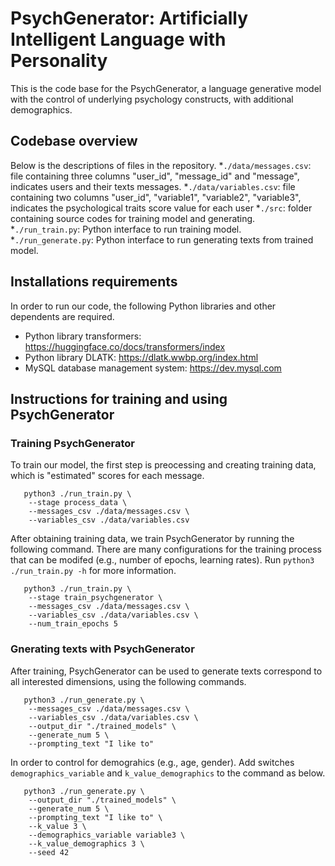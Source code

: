 # PsychGenerator: Artificially Intelligent Language with Personality

This is the code base for the PsychGenerator, a language generative model with the control of underlying psychology constructs, with additional demographics.

## Codebase overview
Below is the descriptions of files in the repository.
*`./data/messages.csv`: file containing three columns "user_id", "message_id" and "message", indicates users and their texts messages.
*`./data/variables.csv`: file containing two columns "user_id", "variable1", "variable2", "variable3", indicates the psychological traits score value for each user
*`./src`: folder containing source codes for training model and generating.
*`./run_train.py`: Python interface to run training model.
*`./run_generate.py`: Python interface to run generating texts from trained model.

## Installations requirements
In order to run our code, the following Python libraries and other dependents are required.
* Python library transformers: https://huggingface.co/docs/transformers/index
* Python library DLATK: https://dlatk.wwbp.org/index.html
* MySQL database management system: https://dev.mysql.com 

## Instructions for training and using PsychGenerator

### Training PsychGenerator
To train our model, the first step is preocessing and creating training data, which is "estimated" scores for each message.
```
   python3 ./run_train.py \
	--stage process_data \
	--messages_csv ./data/messages.csv \
	--variables_csv ./data/variables.csv
```
After obtaining training data, we train PsychGenerator by running the following command. There are many configurations for the training process that can be modifed (e.g., number of epochs, learning rates). Run `python3 ./run_train.py -h` for more information.
```
   python3 ./run_train.py \
	--stage train_psychgenerator \
	--messages_csv ./data/messages.csv \
	--variables_csv ./data/variables.csv \
	--num_train_epochs 5
```

### Gnerating texts with PsychGenerator
After training, PsychGenerator can be used to generate texts correspond to all interested dimensions, using the following commands.
```
   python3 ./run_generate.py \
	--messages_csv ./data/messages.csv \
	--variables_csv ./data/variables.csv \
	--output_dir "./trained_models" \
	--generate_num 5 \
	--prompting_text "I like to"
```

In order to control for demograhics (e.g., age, gender). Add switches `demographics_variable` and `k_value_demographics` to the command as below.
```
   python3 ./run_generate.py \
	--output_dir "./trained_models" \
	--generate_num 5 \
	--prompting_text "I like to" \
	--k_value 3 \
	--demographics_variable variable3 \
	--k_value_demographics 3 \
	--seed 42 
```